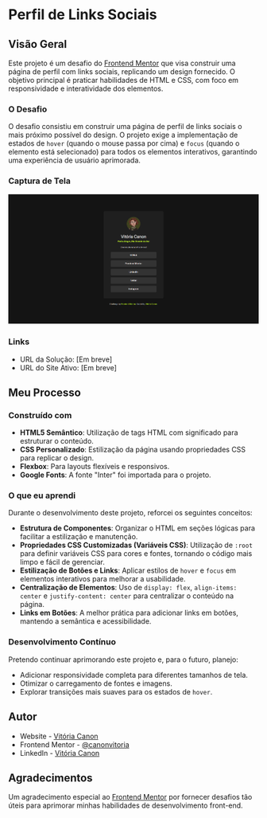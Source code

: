 # Perfil de Links Sociais

## Visão Geral

Este projeto é um desafio do [Frontend Mentor](https://www.frontendmentor.io) que visa construir uma página de perfil com links sociais, replicando um design fornecido. O objetivo principal é praticar habilidades de HTML e CSS, com foco em responsividade e interatividade dos elementos.

### O Desafio

O desafio consistiu em construir uma página de perfil de links sociais o mais próximo possível do design. O projeto exige a implementação de estados de `hover` (quando o mouse passa por cima) e `focus` (quando o elemento está selecionado) para todos os elementos interativos, garantindo uma experiência de usuário aprimorada.

### Captura de Tela

![perfil de links sociais](image.png)

### Links

-   URL da Solução: [Em breve]
-   URL do Site Ativo: [Em breve]

## Meu Processo

### Construído com

-   **HTML5 Semântico**: Utilização de tags HTML com significado para estruturar o conteúdo.
-   **CSS Personalizado**: Estilização da página usando propriedades CSS para replicar o design.
-   **Flexbox**: Para layouts flexíveis e responsivos.
-   **Google Fonts**: A fonte "Inter" foi importada para o projeto.

### O que eu aprendi

Durante o desenvolvimento deste projeto, reforcei os seguintes conceitos:

-   **Estrutura de Componentes**: Organizar o HTML em seções lógicas para facilitar a estilização e manutenção.
-   **Propriedades CSS Customizadas (Variáveis CSS)**: Utilização de `:root` para definir variáveis CSS para cores e fontes, tornando o código mais limpo e fácil de gerenciar.
-   **Estilização de Botões e Links**: Aplicar estilos de `hover` e `focus` em elementos interativos para melhorar a usabilidade.
-   **Centralização de Elementos**: Uso de `display: flex`, `align-items: center` e `justify-content: center` para centralizar o conteúdo na página.
-   **Links em Botões**: A melhor prática para adicionar links em botões, mantendo a semântica e acessibilidade.

### Desenvolvimento Contínuo

Pretendo continuar aprimorando este projeto e, para o futuro, planejo:

-   Adicionar responsividade completa para diferentes tamanhos de tela.
-   Otimizar o carregamento de fontes e imagens.
-   Explorar transições mais suaves para os estados de `hover`.

## Autor

-   Website - [Vitória Canon](https://github.com/canonvitoria)
-   Frontend Mentor - [@canonvitoria](https://www.frontendmentor.io/profile/canonvitoria)
-   LinkedIn - [Vitória Canon](https://www.linkedin.com/in/vit%C3%B3ria-canon-26869a244/)

## Agradecimentos

Um agradecimento especial ao [Frontend Mentor](https://www.frontendmentor.io) por fornecer desafios tão úteis para aprimorar minhas habilidades de desenvolvimento front-end.
